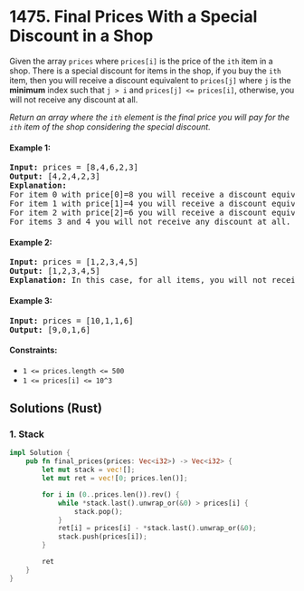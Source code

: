 # 1475. Final Prices With a Special Discount in a Shop
Given the array `prices` where `prices[i]` is the price of the `ith` item in a shop. There is a special discount for items in the shop, if you buy the `ith` item, then you will receive a discount equivalent to `prices[j]` where `j` is the **minimum** index such that `j > i` and `prices[j] <= prices[i]`, otherwise, you will not receive any discount at all.

*Return an array where the `ith` element is the final price you will pay for the `ith` item of the shop considering the special discount.*

#### Example 1:
<pre>
<strong>Input:</strong> prices = [8,4,6,2,3]
<strong>Output:</strong> [4,2,4,2,3]
<strong>Explanation:</strong>
For item 0 with price[0]=8 you will receive a discount equivalent to prices[1]=4, therefore, the final price you will pay is 8 - 4 = 4.
For item 1 with price[1]=4 you will receive a discount equivalent to prices[3]=2, therefore, the final price you will pay is 4 - 2 = 2.
For item 2 with price[2]=6 you will receive a discount equivalent to prices[3]=2, therefore, the final price you will pay is 6 - 2 = 4.
For items 3 and 4 you will not receive any discount at all.
</pre>

#### Example 2:
<pre>
<strong>Input:</strong> prices = [1,2,3,4,5]
<strong>Output:</strong> [1,2,3,4,5]
<strong>Explanation:</strong> In this case, for all items, you will not receive any discount at all.
</pre>

#### Example 3:
<pre>
<strong>Input:</strong> prices = [10,1,1,6]
<strong>Output:</strong> [9,0,1,6]
</pre>

#### Constraints:
* `1 <= prices.length <= 500`
* `1 <= prices[i] <= 10^3`

## Solutions (Rust)

### 1. Stack
```Rust
impl Solution {
    pub fn final_prices(prices: Vec<i32>) -> Vec<i32> {
        let mut stack = vec![];
        let mut ret = vec![0; prices.len()];

        for i in (0..prices.len()).rev() {
            while *stack.last().unwrap_or(&0) > prices[i] {
                stack.pop();
            }
            ret[i] = prices[i] - *stack.last().unwrap_or(&0);
            stack.push(prices[i]);
        }

        ret
    }
}
```
